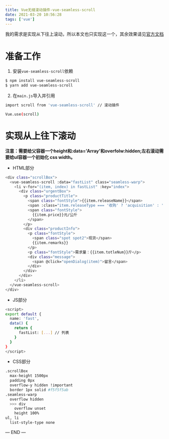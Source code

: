 ```yaml
---
title: Vue无缝滚动插件-vue-seamless-scroll
date: 2021-03-20 10:56:28
tags: ['vue']
---
```


我的需求是实现从下往上滚动，所以本文也只实现这一个，其余效果请见[官方文档]('https://chenxuan1993.gitee.io/component-document/index_prod#/component/seamless-default')

# 准备工作

1. 安装`vue-seamless-scroll`依赖
```bash
$ npm install vue-seamless-scroll
$ yarn add vue-seamless-scroll
```

2. 在`main.js`导入并引用
```bash
import scroll from 'vue-seamless-scroll' // 滚动插件

Vue.use(scroll)
```

# 实现从上往下滚动

**注意：需要给父容器一个height和:data='Array'和overfolw:hidden;左右滚动需要给ul容器一个初始化 css width。**

+ HTML部分
```bash
<div class="scrollBox">
  <vue-seamless-scroll :data="fastList" class="seamless-warp">
    <li v-for="(item, index) in fastList" :key="index">
      <div class="urgentBox">
        <p class="productTitle">
          <span class="fontStyle">{{item.releaseName}}</span>
          <span :class="item.releaseType === '收购' ? 'acquisition' : 'sell'">{{item.releaseType}}</span>
          <span class="fontStyle">
            {{item.price}}元/公斤
          </span>
        </p>
        <div class="productInfo">
          <p class="fontStyle">
            <span class="spot spot2">现货</span>
            {{item.remarks}}
          </p>
          <p class="fontStyle">需求量：{{item.totleNum}}斤</p>
          <div class="message">
            <span @click="openDialog(item)">留言</span>
          </div>
        </div>
      </div>
    </li>
  </vue-seamless-scroll>
</div>
```

+ JS部分
```bash
<script>
export default {
  name: 'fast',
  data() {
    return {
      fastList: [...] // 列表
    }
  }
}
</script>
```

+ CSS部分
```bash
.scrollBox
  max-height 1500px
  padding 0px
  overflow-y hidden !important
  border 1px solid #f5f5f5ab
.seamless-warp
  overflow hidden
  >>> div
    overflow unset
    height 100%
ul, li
  list-style-type none
```

— END —
